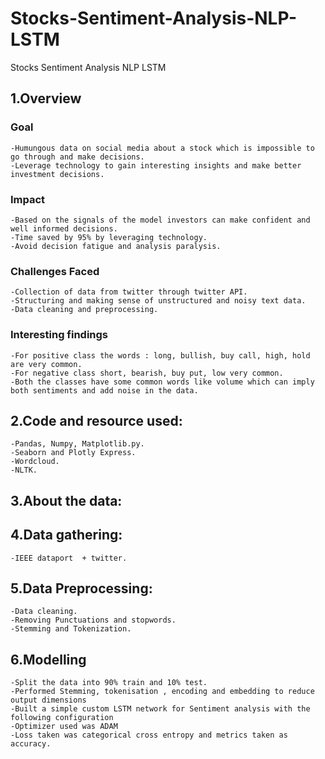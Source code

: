 # Stocks-Sentiment-Analysis-NLP-LSTM
Stocks Sentiment Analysis NLP LSTM

## 1.Overview 
### Goal	
	-Humungous data on social media about a stock which is impossible to go through and make decisions.
	-Leverage technology to gain interesting insights and make better investment decisions.

### Impact	
	-Based on the signals of the model investors can make confident and well informed decisions.
	-Time saved by 95% by leveraging technology.
	-Avoid decision fatigue and analysis paralysis.

### Challenges Faced
	-Collection of data from twitter through twitter API.
	-Structuring and making sense of unstructured and noisy text data.
	-Data cleaning and preprocessing.
	
### Interesting findings	
	-For positive class the words : long, bullish, buy call, high, hold are very common.
	-For negative class short, bearish, buy put, low very common.
	-Both the classes have some common words like volume which can imply both sentiments and add noise in the data.
	
	
	
## 2.Code and resource used:
	-Pandas, Numpy, Matplotlib.py.	
	-Seaborn and Plotly Express.
	-Wordcloud.	
	-NLTK.

## 3.About the data:	
	


	
## 4.Data gathering:
	-IEEE dataport  + twitter.
	
## 5.Data Preprocessing:
	-Data cleaning.
	-Removing Punctuations and stopwords.
	-Stemming and Tokenization.
	
## 6.Modelling
	-Split the data into 90% train and 10% test.
	-Performed Stemming, tokenisation , encoding and embedding to reduce output dimensions
	-Built a simple custom LSTM network for Sentiment analysis with the following configuration
	-Optimizer used was ADAM 
	-Loss taken was categorical cross entropy and metrics taken as accuracy.
	
